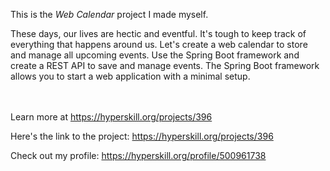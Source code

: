 This is the *Web Calendar* project I made myself.


<p>These days, our lives are hectic and eventful. It's tough to keep track of everything that happens around us. Let's create a web calendar to store and manage all upcoming events. Use the Spring Boot framework and create a REST API to save and manage events. The Spring Boot framework allows you to start a web application with a minimal setup.</p><br/><br/>Learn more at <a href="https://hyperskill.org/projects/396?utm_source=ide&utm_medium=ide&utm_campaign=ide&utm_content=project-card">https://hyperskill.org/projects/396</a>

Here's the link to the project: https://hyperskill.org/projects/396

Check out my profile: https://hyperskill.org/profile/500961738